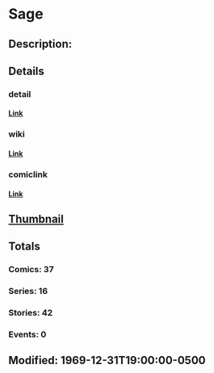 # Sage
## Description: 
## Details
### detail
#### [Link](http://marvel.com/characters/1977/sage?utm_campaign=apiRef&utm_source=225578a89fc76f3d20fbffda5d17a88d)
### wiki
#### [Link](http://marvel.com/universe/Sage?utm_campaign=apiRef&utm_source=225578a89fc76f3d20fbffda5d17a88d)
### comiclink
#### [Link](http://marvel.com/comics/characters/1009555/sage?utm_campaign=apiRef&utm_source=225578a89fc76f3d20fbffda5d17a88d)
## [Thumbnail](http://i.annihil.us/u/prod/marvel/i/mg/5/90/4c003c44095cb.png)
## Totals
### Comics: 37
### Series: 16
### Stories: 42
### Events: 0
## Modified: 1969-12-31T19:00:00-0500